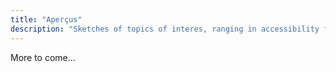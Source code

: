 ```yaml
---
title: "Aperçus"
description: "Sketches of topics of interes, ranging in accessibility from the undergraduate to graduate level."
---
```


More to come...